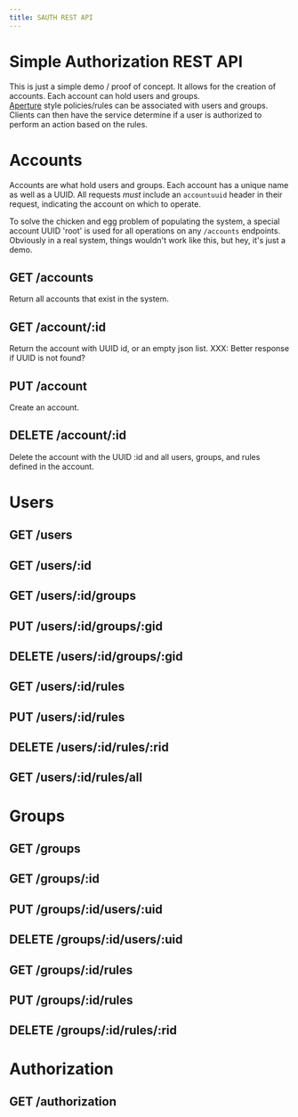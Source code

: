```yaml
---
title: SAUTH REST API
---
```


# Simple Authorization REST API

This is just a simple demo / proof of concept.  It allows for the creation
of accounts.  Each account can hold users and groups.  
[Aperture](https://github.com/joyent/node-aperture) style policies/rules can be
associated with users and groups.  Clients can then have the service determine
if a user is authorized to perform an action based on the rules.

# Accounts

Accounts are what hold users and groups.  Each account has a unique name as
well as a UUID.  All requests *must* include an `accountuuid` header in their
request, indicating the account on which to operate.

To solve the chicken and egg problem of populating the system, a special
account UUID 'root' is used for all operations on any `/accounts` endpoints.
Obviously in a real system, things wouldn't work like this, but hey, it's
just a demo.

## GET /accounts

Return all accounts that exist in the system.

## GET /account/:id

Return the account with UUID id, or an empty json list.
XXX: Better response if UUID is not found?

## PUT /account

Create an account.

## DELETE /account/:id

Delete the account with the UUID :id and all users, groups, and rules defined
in the account.

# Users

## GET /users

## GET /users/:id

## GET /users/:id/groups

## PUT /users/:id/groups/:gid

## DELETE /users/:id/groups/:gid

## GET /users/:id/rules

## PUT /users/:id/rules

## DELETE /users/:id/rules/:rid

## GET /users/:id/rules/all

# Groups

## GET /groups

## GET /groups/:id

## PUT /groups/:id/users/:uid

## DELETE /groups/:id/users/:uid

## GET /groups/:id/rules

## PUT /groups/:id/rules

## DELETE /groups/:id/rules/:rid

# Authorization

## GET /authorization

